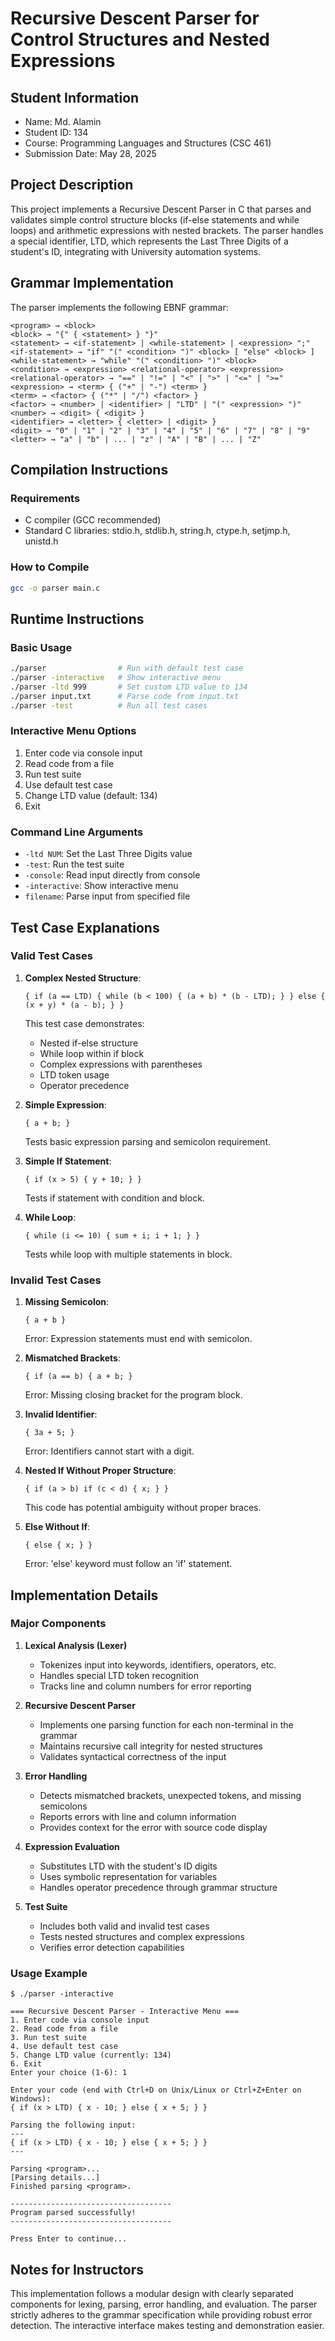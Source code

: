 # Recursive Descent Parser for Control Structures and Nested Expressions

## Student Information

- Name: Md. Alamin
- Student ID: 134
- Course: Programming Languages and Structures (CSC 461)
- Submission Date: May 28, 2025

## Project Description

This project implements a Recursive Descent Parser in C that parses and validates simple control structure blocks (if-else statements and while loops) and arithmetic expressions with nested brackets. The parser handles a special identifier, LTD, which represents the Last Three Digits of a student's ID, integrating with University automation systems.

## Grammar Implementation

The parser implements the following EBNF grammar:

```
<program> → <block>
<block> → "{" { <statement> } "}"
<statement> → <if-statement> | <while-statement> | <expression> ";"
<if-statement> → "if" "(" <condition> ")" <block> [ "else" <block> ]
<while-statement> → "while" "(" <condition> ")" <block>
<condition> → <expression> <relational-operator> <expression>
<relational-operator> → "==" | "!=" | "<" | ">" | "<=" | ">="
<expression> → <term> { ("+" | "-") <term> }
<term> → <factor> { ("*" | "/") <factor> }
<factor> → <number> | <identifier> | "LTD" | "(" <expression> ")"
<number> → <digit> { <digit> }
<identifier> → <letter> { <letter> | <digit> }
<digit> → "0" | "1" | "2" | "3" | "4" | "5" | "6" | "7" | "8" | "9"
<letter> → "a" | "b" | ... | "z" | "A" | "B" | ... | "Z"
```

## Compilation Instructions

### Requirements

- C compiler (GCC recommended)
- Standard C libraries: stdio.h, stdlib.h, string.h, ctype.h, setjmp.h, unistd.h

### How to Compile

```bash
gcc -o parser main.c
```

## Runtime Instructions

### Basic Usage

```bash
./parser                # Run with default test case
./parser -interactive   # Show interactive menu
./parser -ltd 999       # Set custom LTD value to 134
./parser input.txt      # Parse code from input.txt
./parser -test          # Run all test cases
```

### Interactive Menu Options

1. Enter code via console input
2. Read code from a file
3. Run test suite
4. Use default test case
5. Change LTD value (default: 134)
6. Exit

### Command Line Arguments

- `-ltd NUM`: Set the Last Three Digits value
- `-test`: Run the test suite
- `-console`: Read input directly from console
- `-interactive`: Show interactive menu
- `filename`: Parse input from specified file

## Test Case Explanations

### Valid Test Cases

1. **Complex Nested Structure**:

   ```
   { if (a == LTD) { while (b < 100) { (a + b) * (b - LTD); } } else { (x + y) * (a - b); } }
   ```

   This test case demonstrates:

   - Nested if-else structure
   - While loop within if block
   - Complex expressions with parentheses
   - LTD token usage
   - Operator precedence
2. **Simple Expression**:

   ```
   { a + b; }
   ```

   Tests basic expression parsing and semicolon requirement.
3. **Simple If Statement**:

   ```
   { if (x > 5) { y + 10; } }
   ```

   Tests if statement with condition and block.
4. **While Loop**:

   ```
   { while (i <= 10) { sum + i; i + 1; } }
   ```

   Tests while loop with multiple statements in block.

### Invalid Test Cases

1. **Missing Semicolon**:

   ```
   { a + b }
   ```

   Error: Expression statements must end with semicolon.
2. **Mismatched Brackets**:

   ```
   { if (a == b) { a + b; }
   ```

   Error: Missing closing bracket for the program block.
3. **Invalid Identifier**:

   ```
   { 3a + 5; }
   ```

   Error: Identifiers cannot start with a digit.
4. **Nested If Without Proper Structure**:

   ```
   { if (a > b) if (c < d) { x; } }
   ```

   This code has potential ambiguity without proper braces.
5. **Else Without If**:

   ```
   { else { x; } }
   ```

   Error: 'else' keyword must follow an 'if' statement.

## Implementation Details

### Major Components

1. **Lexical Analysis (Lexer)**

   - Tokenizes input into keywords, identifiers, operators, etc.
   - Handles special LTD token recognition
   - Tracks line and column numbers for error reporting
2. **Recursive Descent Parser**

   - Implements one parsing function for each non-terminal in the grammar
   - Maintains recursive call integrity for nested structures
   - Validates syntactical correctness of the input
3. **Error Handling**

   - Detects mismatched brackets, unexpected tokens, and missing semicolons
   - Reports errors with line and column information
   - Provides context for the error with source code display
4. **Expression Evaluation**

   - Substitutes LTD with the student's ID digits
   - Uses symbolic representation for variables
   - Handles operator precedence through grammar structure
5. **Test Suite**

   - Includes both valid and invalid test cases
   - Tests nested structures and complex expressions
   - Verifies error detection capabilities

### Usage Example

```
$ ./parser -interactive

=== Recursive Descent Parser - Interactive Menu ===
1. Enter code via console input
2. Read code from a file
3. Run test suite
4. Use default test case
5. Change LTD value (currently: 134)
6. Exit
Enter your choice (1-6): 1

Enter your code (end with Ctrl+D on Unix/Linux or Ctrl+Z+Enter on Windows):
{ if (x > LTD) { x - 10; } else { x + 5; } }

Parsing the following input:
---
{ if (x > LTD) { x - 10; } else { x + 5; } }
---

Parsing <program>...
[Parsing details...]
Finished parsing <program>.

------------------------------------
Program parsed successfully!
------------------------------------

Press Enter to continue...
```

## Notes for Instructors

This implementation follows a modular design with clearly separated components for lexing, parsing, error handling, and evaluation. The parser strictly adheres to the grammar specification while providing robust error detection. The interactive interface makes testing and demonstration easier.
